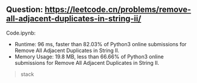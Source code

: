 ## Question: https://leetcode.cn/problems/remove-all-adjacent-duplicates-in-string-ii/

Code.ipynb:
* Runtime: 96 ms, faster than 82.03% of Python3 online submissions for Remove All Adjacent Duplicates in String II.
* Memory Usage: 19.8 MB, less than 66.66% of Python3 online submissions for Remove All Adjacent Duplicates in String II.
> stack
